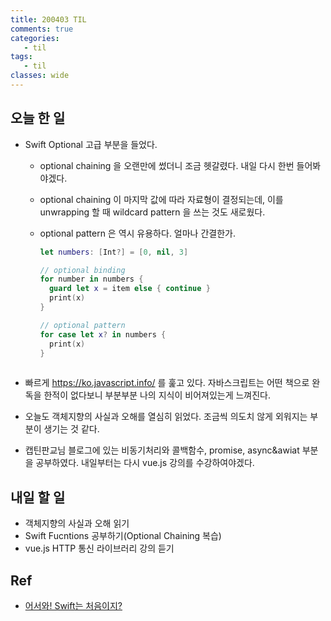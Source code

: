 ```yaml
---
title: 200403 TIL
comments: true
categories:
   - til
tags:
   - til
classes: wide
---
```

## 오늘 한 일
- Swift Optional 고급 부분을 들었다.

  - optional chaining 을 오랜만에 썼더니 조금 헷갈렸다. 내일 다시 한번 들어봐야겠다.
  - optional chaining 이 마지막 값에 따라 자료형이 결정되는데, 이를 unwrapping 할 때 wildcard pattern 을 쓰는 것도 새로웠다.
  - optional pattern 은 역시 유용하다. 얼마나 간결한가.

    ```swift
    let numbers: [Int?] = [0, nil, 3]
    
    // optional binding
    for number in numbers {
      guard let x = item else { continue }
      print(x)
    }
    
    // optional pattern
    for case let x? in numbers {
      print(x)
    }
                              
    ```

- 빠르게 https://ko.javascript.info/ 를 훑고 있다. 자바스크립트는 어떤 책으로 완독을 한적이 없다보니 부분부분 나의 지식이 비어져있는게 느껴진다. 
- 오늘도 객체지향의 사실과 오해를 열심히 읽었다. 조금씩 의도치 않게 외워지는 부분이 생기는 것 같다.
- 캡틴판교님 블로그에 있는 비동기처리와 콜백함수, promise, async&awiat 부분을 공부하였다. 내일부터는 다시 vue.js 강의를 수강하여야겠다.


## 내일 할 일
- 객체지향의 사실과 오해 읽기
- Swift Fucntions 공부하기(Optional Chaining 복습)
- vue.js HTTP 통신 라이브러리 강의 듣기

## Ref
- [어서와! Swift는 처음이지?](https://programmers.co.kr/learn/courses/9873)


